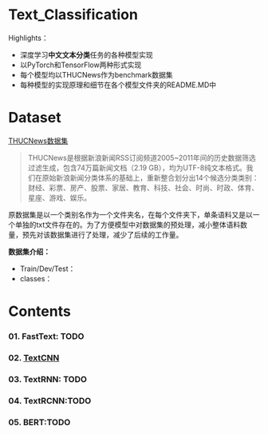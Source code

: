 # Text_Classification
Highlights：

- 深度学习**中文文本分类**任务的各种模型实现  
- 以PyTorch和TensorFlow两种形式实现  
- 每个模型均以THUCNews作为benchmark数据集
- 每种模型的实现原理和细节在各个模型文件夹的README.MD中



# Dataset

[THUCNews数据集](http://thuctc.thunlp.org/#中文文本分类数据集THUCNews)

> THUCNews是根据新浪新闻RSS订阅频道2005~2011年间的历史数据筛选过滤生成，包含74万篇新闻文档（2.19 GB），均为UTF-8纯文本格式。我们在原始新浪新闻分类体系的基础上，重新整合划分出14个候选分类类别：财经、彩票、房产、股票、家居、教育、科技、社会、时尚、时政、体育、星座、游戏、娱乐。

原数据集是以一个类别名作为一个文件夹名，在每个文件夹下，单条语料又是以一个单独的txt文件存在的。为了方便模型中对数据集的预处理，减小整体语料数量，预先对该数据集进行了处理，减少了后续的工作量。

**数据集介绍：**

- Train/Dev/Test：
- classes：



# Contents

### 01. FastText: TODO

### 02. [TextCNN](https://github.com/zhanlaoban/Text_Classification/tree/master/02_TextCNN)

### 03. TextRNN: TODO

### 04. TextRCNN:TODO

### 05. BERT:TODO

